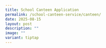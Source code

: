 ```yaml
---
title: School Canteen Application
permalink: /school-canteen-service/canteen/
date: 2025-08-15
layout: post
description: ""
image: ""
variant: tiptap
---
```

